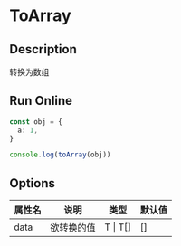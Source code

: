 # ToArray

## Description
转换为数组

## Run Online

<RunCode>

```ts
const obj = {
  a: 1,
}

console.log(toArray(obj))
```

</RunCode>

## Options

<div class="utils-table">

| 属性名 | 说明 | 类型 | 默认值 |
| --- | --- | --- | --- |
| data | 欲转换的值 | T \| T[] | [] |

</div>
